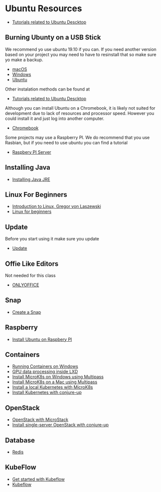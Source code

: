 # Ubuntu Resources

* [Tutorials related to Ubuntu Descktop](https://ubuntu.com/tutorials?topic=desktop)

## Burning Ubunty on a USB Stick

We recommend yo use ubuntu 19.10 if you can. If you need another version
based on your project you may need to have to resinstall that so make
sure yo make a backup.

* [macOS](https://ubuntu.com/tutorials/tutorial-create-a-usb-stick-on-macos#1-overview)
* [Windows](https://ubuntu.com/tutorials/tutorial-create-a-usb-stick-on-windows#1-overview)
* [Ubuntu](https://ubuntu.com/tutorials/tutorial-create-a-usb-stick-on-ubuntu#1-overview)

Other instalation methods can be found at

* [Tutorials related to Ubuntu Descktop](https://ubuntu.com/tutorials?topic=desktop)

Although you can install Ubuntu on a Chromebook, it is likely not suited
for development due to lack of resources and processor speed. However
you could install it and just log into another computer. 

* [Chromebook](https://ubuntu.com/tutorials/install-ubuntu-on-chromebook#1-overview)

Some projects may use a Raspberry PI. We do recommend that you use Rasbian, but if you need to use ubuntu you can find a tutorial

* [Raspbery PI Server](https://ubuntu.com/tutorials/how-to-sdcard-ubuntu-server-raspberry-pi#1-overview)

## Installing Java

* [Installing Java JRE](https://ubuntu.com/tutorials/install-jre#1-overview)

## Linux For Beginners

* [Introduction to Linux, Gregor von Laszewski](https://laszewski.github.io/book/linux/)
* [Linux for beginners](https://ubuntu.com/tutorials/command-line-for-beginners#1-overview)

## Update

Before you start using it make sure you update

* [Update](https://ubuntu.com/tutorials/tutorial-upgrading-ubuntu-desktop#1-before-you-start)

## Offie Like Editors

Not needed for this class

* [ONLYOFFICE](https://www.onlyoffice.com/en/download-desktop.aspx)

## Snap

* [Create a Snap](https://ubuntu.com/tutorials/create-your-first-snap#2-getting-started)

## Raspberry

* [Install Ubuntu on Raspbery PI](https://ubuntu.com/tutorials/how-to-install-ubuntu-on-your-raspberry-pi#1-overview)

## Containers

* [Running Containers on Windows](https://ubuntu.com/tutorials/tutorial-windows-ubuntu-hyperv-containers#1-overview)
* [GPU data processing inside LXD](https://ubuntu.com/tutorials/gpu-data-processing-inside-lxd#1-overview)
* [Install MicroK8s on Windows using Multipass](https://ubuntu.com/tutorials/install-microk8s-on-windows#1-overview)
* [Install MicroK8s on a Mac using Multipass](https://ubuntu.com/tutorials/install-microk8s-on-mac-os#1-overview)
* [Install a local Kubernetes with MicroK8s](https://ubuntu.com/tutorials/install-a-local-kubernetes-with-microk8s#1-overview)
* [Install Kubernetes with conjure-up](https://ubuntu.com/tutorials/install-kubernetes-with-conjure-up#1-overview)

## OpenStack

* [OpenStack with MicroStack](https://ubuntu.com/tutorials/microstack-get-started#1-overview)
* [Install single-server OpenStack with conjure-up](https://ubuntu.com/tutorials/install-openstack-with-conjure-up#1-overview)
 
 
## Database

* [Redis](https://ubuntu.com/tutorials/deploy-clustered-redis#1-welcome)

## KubeFlow

* [Get started with Kubeflow](https://ubuntu.com/tutorials/get-started-kubeflow#1-overview)
* [Kubeflow](https://ubuntu.com/kubeflow/install)